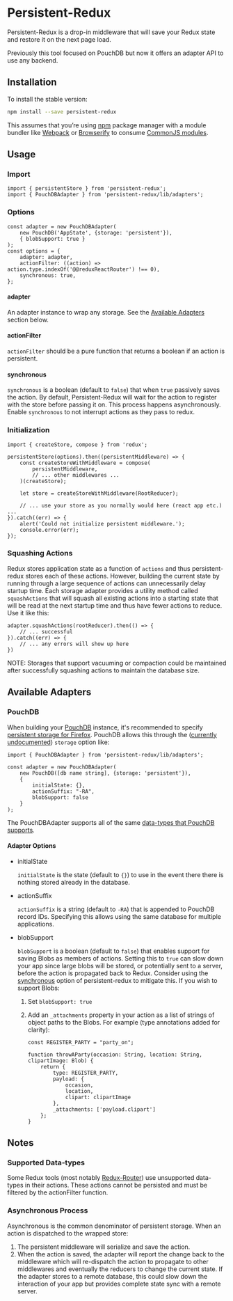 # Persistent-Redux

Persistent-Redux is a drop-in middleware that will save your Redux state and restore it on the next page load.

Previously this tool focused on PouchDB but now it offers an adapter API to use any backend.

## Installation

To install the stable version:

```sh
npm install --save persistent-redux
```

This assumes that you’re using [npm](https://www.npmjs.com/) package manager with a module bundler like [Webpack](http://webpack.github.io) or [Browserify](http://browserify.org/) to consume [CommonJS modules](http://webpack.github.io/docs/commonjs.html).

## Usage

### Import
```es6
import { persistentStore } from 'persistent-redux';
import { PouchDBAdapter } from 'persistent-redux/lib/adapters';
```

### Options
```es6
const adapter = new PouchDBAdapter(
    new PouchDB('AppState', {storage: 'persistent'}),
    { blobSupport: true }
);
const options = {
    adapter: adapter,
    actionFilter: ((action) => action.type.indexOf('@@reduxReactRouter') !== 0),
    synchronous: true,
};
```

#### adapter
An adapter instance to wrap any storage.  See the [Available Adapters](#available-adapters) section below.

#### actionFilter

`actionFilter` should be a pure function that returns a boolean if an action is persistent.

#### synchronous

`synchronous` is a boolean (default to `false`) that when `true` passively saves the action.  By default, Persistent-Redux will wait for the action to register with the store before passing it on.  This process happens asynchronously.  Enable `synchronous` to not interrupt actions as they pass to redux.

### Initialization
```es6
import { createStore, compose } from 'redux';

persistentStore(options).then((persistentMiddleware) => {
    const createStoreWithMiddleware = compose(
        persistentMiddleware,
        // ... other middlewares ...
    )(createStore);

    let store = createStoreWithMiddleware(RootReducer);

    // ... use your store as you normally would here (react app etc.) ...
}).catch((err) => {
    alert('Could not initialize persistent middleware.');
    console.error(err);
});
```

### Squashing Actions

Redux stores application state as a function of `actions` and thus persistent-redux stores each of these actions.  However, building the current state by running through a large sequence of actions can unnecessarily delay startup time.  Each storage adapter provides a utility method called `squashActions` that will squash all existing actions into a starting state that will be read at the next startup time and thus have fewer actions to reduce. Use it like this:

```es6
adapter.squashActions(rootReducer).then(() => {
    // ... successful
}).catch((err) => {
    // ... any errors will show up here
})
```

NOTE: Storages that support vacuuming or compaction could be maintained after successfully squashing actions to maintain the database size.

## Available Adapters

### PouchDB

When building your [PouchDB](http://pouchdb.com/) instance, it's recommended to specify [persistent storage for Firefox](https://developer.mozilla.org/en-US/docs/Web/API/IndexedDB_API/Browser_storage_limits_and_eviction_criteria).  PouchDB allows this through the ([currently undocumented](https://github.com/pouchdb/pouchdb/issues/4315)) `storage` option like:

```es6
import { PouchDBAdapter } from 'persistent-redux/lib/adapters';

const adapter = new PouchDBAdapter(
    new PouchDB([db name string], {storage: 'persistent'}),
    {
        initialState: {},
        actionSuffix: "-RA",
        blobSupport: false
    }
);
```

The PouchDBAdapter supports all of the same [data-types that PouchDB supports](http://pouchdb.com/faq.html#data_types).

#### Adapter Options

* initialState

    `initialState` is the state (default to `{}`) to use in the event there there is nothing stored already in the database.

* actionSuffix

    `actionSuffix` is a string (default to `-RA`) that is appended to PouchDB record IDs.  Specifying this allows using the same database for multiple applications.

* blobSupport

    `blobSupport` is a boolean (default to `false`) that enables support for saving Blobs as members of actions.  Setting this to `true` can slow down your app since large blobs will be stored, or potentially sent to a server, before the action is propagated back to Redux.  Consider using the [synchronous](#synchronous) option of persistent-redux to mitigate this.  If you wish to support Blobs:

    1. Set `blobSupport: true`
    2. Add an `_attachments` property in your action as a list of strings of object paths to the Blobs.  For example (type annotations added for clarity):

        ```es6
        const REGISTER_PARTY = "party_on";

        function throwAParty(occasion: String, location: String, clipartImage: Blob) {
            return {
                type: REGISTER_PARTY,
                payload: {
                    occasion,
                    location,
                    clipart: clipartImage
                },
                _attachments: ['payload.clipart']
            };
        }
        ```

## Notes

### Supported Data-types

Some Redux tools (most notably [Redux-Router](https://github.com/rackt/redux-router/issues/105)) use unsupported data-types in their actions.  These actions cannot be persisted and must be filtered by the actionFilter function.

### Asynchronous Process

Asynchronous is the common denominator of persistent storage. When an action is dispatched to the wrapped store:

1. The persistent middleware will serialize and save the action.
2. When the action is saved, the adapter will report the change back to the middleware which will re-dispatch the action to propagate to other middlewares and eventually the reducers to change the current state.  If the adapter stores to a remote database, this could slow down the interaction of your app but provides complete state sync with a remote server.
